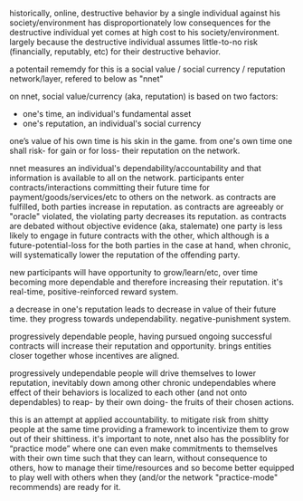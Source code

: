 historically, online, destructive behavior by a single individual against his society/environment has disproportionately low consequences for the destructive individual yet comes at high cost to his society/environment.  largely because the destructive individual assumes little-to-no risk (financially, reputably, etc) for their destructive behavior.

a potentail rememdy for this is a social value / social currency / reputation network/layer, refered to below as "nnet"

on nnet, social value/currency (aka, reputation) is based on two factors:

* one's time, an individual's fundamental asset
* one's reputation, an individual's social currency

one’s value of his own time is his skin in the game.  from one's own time one shall risk- for gain or for loss- their reputation on the network.

nnet measures an individual's dependability/accountability and that information is available to all on the network.  participants enter contracts/interactions committing their future time for payment/goods/services/etc to others on the network.  as contracts are fulfilled, both parties increase in reputation.  as contracts are agreeably or "oracle" violated, the violating party decreases its reputation.  as contracts are debated without objective evidence (aka, stalemate) one party is less likely to engage in future contracts with the other, which although is a future-potential-loss for the both parties in the case at hand, when chronic, will systematically lower the reputation of the offending party.

new participants will have opportunity to grow/learn/etc, over time becoming more dependable and therefore increasing their reputation.  it's real-time, positive-reinforced reward system.

a decrease in one's reputation leads to decrease in value of their future time.  they progress towards undependability.  negative-punishment system.

progressively dependable people, having pursued ongoing successful contracts will increase their reputation and opportunity.  brings entities closer together whose incentives are aligned.

progressively undependable people will drive themselves to lower reputation, inevitably down among other chronic undependables where effect of their behaviors is localized to each other (and not onto dependables) to reap- by their own doing- the fruits of their chosen actions.

this is an attempt at applied accountability.  to mitigate risk from shitty people at the same time providing a framework to incentivize them to grow out of their shittiness.  it's important to note, nnet also has the possiblity for “practice mode” where one can even make commitments to themselves with their own time such that they can learn, without consequence to others, how to manage their time/resources and so become better equipped to play well with others when they (and/or the network "practice-mode" recommends) are ready for it.
